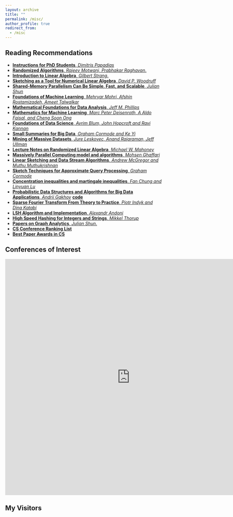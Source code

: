 ```yaml
---
layout: archive
title: ""
permalink: /misc/
author_profile: true
redirect_from:
  - /misc
---
```


## Reading Recommendations
- [**Instructions for PhD Students**, *Dimitris Papadias*](http://www.cse.ust.hk/~dimitris/Instructions%20for%20PhD%20Students.pdf)
- [**Randomized Algorithms**, *Rajeev Motwani, Prabhakar Raghavan*.](https://www.cambridge.org/core/books/randomized-algorithms/6A3E5CD760B0DDBA3794A100EE2843E8)
- [**Introduction to Linear Algebra**, *Gilbert Strang*.](http://math.mit.edu/~gs/linearalgebra/)
- [**Sketching as a Tool for Numerical Linear Algebra**, *David P. Woodruff*](http://www.cs.cmu.edu/afs/cs/user/dwoodruf/www/wNow3.pdf)
- [**Shared-Memory Parallelism Can Be Simple, Fast, and Scalable**, *Julian Shun*](http://www.cs.cmu.edu/~jshun/thesis.pdf)
- [**Foundations of Machine Learning**, *Mehryar Mohri, Afshin Rostamizadeh, Ameet Talwalkar*](https://cs.nyu.edu/~mohri/mlbook/)
- [**Mathematical Foundations for Data Analysis**, *Jeff M. Phillips*](https://mathfordata.github.io)
- [**Mathematics for Machine Learning**, *Marc Peter Deisenroth, A Aldo Faisal, and Cheng Soon Ong*](https://mml-book.com)
- [**Foundations of Data Science**, *Avrim Blum, John Hopcroft and Ravi Kannan*](http://www.cs.cornell.edu/jeh/book.pdf)
- [**Small Summaries for Big Data**, *Graham Cormode and Ke Yi*](http://dimacs.rutgers.edu/~graham/ssbd.html)
- [**Mining of Massive Datasets**, *Jure Leskovec, Anand Rajaraman, Jeff Ullman*](http://www.mmds.org)
- [**Lecture Notes on Randomized Linear Algebra**, *Michael W. Mahoney*](https://arxiv.org/pdf/1608.04481.pdf)
- [**Massively Parallel Computing model and algorithms**, *Mohsen Ghaffari*](https://people.inf.ethz.ch/gmohsen/MPA19/Notes/MPA.pdf)
- [**Linear Sketching and Data Stream Algorithms**, *Andrew McGregor and Muthu Muthukrishnan*](https://people.cs.umass.edu/~mcgregor/book/book.html)
- [**Sketch Techniques for Approximate Query Processing**, *Graham Cormode*](http://dimacs.rutgers.edu/~graham/pubs/papers/sk.pdf)
- [**Concentration inequalities and martingale inequalities**, *Fan Chung and Linyuan Lu*](http://www.math.ucsd.edu/~fan/wp/concen.pdf)
- [**Probabilistic Data Structures and Algorithms for Big Data Applications**, *Andrii Gakhov*](https://pdsa.gakhov.com) [**code**](https://pdsa.readthedocs.io/en/latest/)
- [**Sparse Fourier Transform From Theory to Practice**, *Piotr Indyk and Dina Katabi*](https://people.csail.mit.edu/indyk/AITF/)
- [**LSH Algorithm and Implementation**, *Alexandr Andoni*](http://www.cs.columbia.edu/~andoni/LSH/)
- [**High Speed Hashing for Integers and Strings**, *Mikkel Thorup*](https://arxiv.org/pdf/1504.06804.pdf)
- [**Papers on Graph Analytics**, *Julian Shun*.](https://people.csail.mit.edu/jshun/graph.shtml)
- [**CS Conference Ranking List**](https://perso.crans.org/~genest/conf.html)
- [**Best Paper Awards in CS**](https://jeffhuang.com/best_paper_awards.html)

## Conferences of Interest
<iframe src="https://confsearch.ethz.ch/confsearch/faces/pages/staticresults.jsp?query=sigmod%20vldb%20kdd%20icde%20www%20wsdm%20cikm%20edbt%20icdm%20icdt%20cidr%20icml%20NeurIPS%20ijcai%20aaai&sortMode=1&graphicView=0" width="800" height="760" frameborder="0" scrolling="no"></iframe>

## My Visitors
<!--<script type="text/javascript" id="clustrmaps" src="//cdn.clustrmaps.com/map_v2.js?d=_vDAl6NNji3jHcrqIYgoW0uVfCkZFC6vPje5hNvQDZA&cl=ffffff&w=a"></script>-->
<script type="text/javascript" src="//rf.revolvermaps.com/0/0/7.js?i=5cpb2kiuh86&amp;m=0&amp;c=ff0000&amp;cr1=ffffff&amp;sx=0" async="async"></script>
